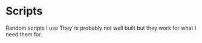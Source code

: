# Scripts

Random scripts I use
They're probably not well built but they work for what I need them for.
